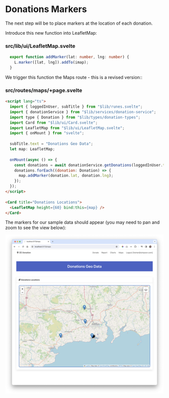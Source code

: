 # Donations Markers

The next step will be to place markers at the location of each donation.

Introduce this new function into LeafletMap:

### src/lib/ui/LeafletMap.svelte

~~~typescript
  export function addMarker(lat: number, lng: number) {
    L.marker([lat, lng]).addTo(imap);
  }
~~~

We trigger this function the Maps route - this is a revised version::

### src/routes/maps/+page.svelte

~~~html
<script lang="ts">
  import { loggedInUser, subTitle } from "$lib/runes.svelte";
  import { donationService } from "$lib/services/donation-service";
  import type { Donation } from "$lib/types/donation-types";
  import Card from "$lib/ui/Card.svelte";
  import LeafletMap from "$lib/ui/LeafletMap.svelte";
  import { onMount } from "svelte";

  subTitle.text = "Donations Geo Data";
  let map: LeafletMap;

  onMount(async () => {
    const donations = await donationService.getDonations(loggedInUser.token);
    donations.forEach((donation: Donation) => {
      map.addMarker(donation.lat, donation.lng);
    });
  });
</script>

<Card title="Donations Locations">
  <LeafletMap height={60} bind:this={map} />
</Card>
~~~

The markers for our sample data should appear (you may need to pan and zoom to see the view below):

![](img/25.png)

